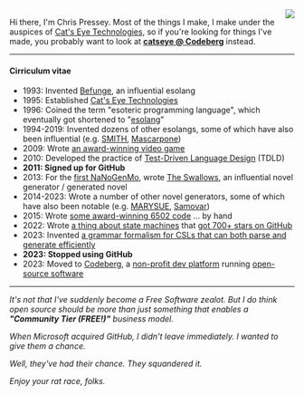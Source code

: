 <img align="right" src="https://avatars3.githubusercontent.com/u/1134322?s=200&v=4" />

Hi there, I'm Chris Pressey.  Most of the things I make, I make under the auspices of [Cat's Eye Technologies](https://catseye.tc/),
so if you're looking for things I've made, you probably want to look at
**[catseye @ Codeberg](https://codeberg.org/catseye/)** instead.

- - - -

#### Cirriculum vitae

*   1993: Invented [Befunge][], an influential esolang
*   1995: Established [Cat's Eye Technologies][]
*   1996: Coined the term "esoteric programming language", which eventually got shortened to "[esolang][]"
*   1994-2019: Invented dozens of other esolangs, some of which have also been influential (e.g. [SMITH][], [Mascarpone][])
*   2009: Wrote [an award-winning video game][]
*   2010: Developed the practice of [Test-Driven Language Design][] (TDLD)
*   **2011: Signed up for GitHub**
*   2013: For the [first NaNoGenMo][], wrote [The Swallows][], an influential novel generator / generated novel
*   2014-2023: Wrote a number of other novel generators, some of which have also been notable (e.g. [MARYSUE][], [Samovar][])
*   2015: Wrote [some award-winning 6502 code][] ... by hand
*   2022: Wrote [a thing about state machines][] that [got 700+ stars on GitHub][]
*   2023: Invented [a grammar formalism for CSLs that can both parse and generate efficiently][]
*   **2023: Stopped using GitHub**
*   2023: Moved to [Codeberg][], a [non-profit dev platform][] running [open-source software][]

- - - -

_It's not that I've suddenly become a Free Software zealot. But I do think open source should be more than just something that enables a **"Community Tier (FREE!)"** business model._

_When Microsoft acquired GitHub, I didn't leave immediately.  I wanted to give them a chance._

_Well, they've had their chance.  They squandered it._

_Enjoy your rat race, folks._

[Befunge]: https://esolangs.org/wiki/Befunge
[esolang]: https://esolangs.org/
[Cat's Eye Technologies]: https://catseye.tc/
[SMITH]: https://esolangs.org/wiki/SMITH
[Mascarpone]: https://esolangs.org/wiki/Mascarpone
[an award-winning video game]: https://codeberg.org/catseye/Bubble-Escape#bubble-escape
[Test-Driven Language Design]: https://codeberg.org/catseye/Falderal#falderal
[first NaNoGenMo]: https://github.com/dariusk/NaNoGenMo/issues?q=is:open+is:issue+label:completed
[The Swallows]: https://catseye.tc/node/The_Swallows
[MARYSUE]: https://catseye.tc/node/MARYSUE
[Samovar]: https://catseye.tc/node/Samovar
[some award-winning 6502 code]: https://archive.org/details/bootstrap-zero-archival-copy
[a thing about state machines]: https://codeberg.org/catseye/The-Dossier/src/branch/master/article/Facts-about-State-Machines/README.md
[got 700+ stars on GitHub]: https://github.com/cpressey/Facts-about-State-Machines
[a grammar formalism for CSLs that can both parse and generate efficiently]: https://codeberg.org/catseye/Fountain
[Codeberg]: https://codeberg.org/
[non-profit dev platform]: https://docs.codeberg.org/getting-started/what-is-codeberg/
[open-source software]: https://forgejo.org/
